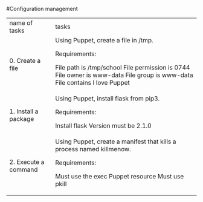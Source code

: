 #Configuration management
<html>
<head>
</head>
<body>
<table>
<tr>
<td> name of tasks </td>
<td> tasks </td>
</tr>
<tr>
<td> 0. Create a file </td>
<td>Using Puppet, create a file in /tmp.

Requirements:

File path is /tmp/school
File permission is 0744
File owner is www-data
File group is www-data
File contains I love Puppet </td>
</tr>
<tr>
<td> 1. Install a package</td>
<td>Using Puppet, install flask from pip3.

Requirements:

Install flask
Version must be 2.1.0</td>
</tr>
<tr>
<td>2. Execute a command</td>
<td> Using Puppet, create a manifest that kills a process named killmenow.

Requirements:

Must use the exec Puppet resource
Must use pkill</td>
</tr>
</table>
</body>
</html>

